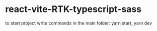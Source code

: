 # react-vite-RTK-typescript-sass
to start project write commands in the main folder: 
yarn start, yarn dev